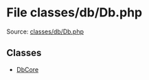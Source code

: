 File classes/db/Db.php
=========

Source: [classes/db/Db.php](https://github.com/PrestaShop/PrestaShop/blob/1.5.4.0/classes/db/Db.php)


Classes
-------

* [DbCore](class.DbCore.md)

